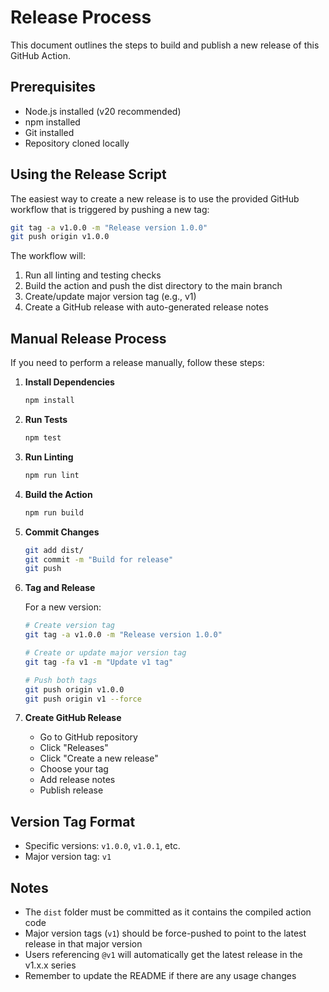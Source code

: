 # Release Process

This document outlines the steps to build and publish a new release of this GitHub Action.

## Prerequisites

- Node.js installed (v20 recommended)
- npm installed
- Git installed
- Repository cloned locally

## Using the Release Script

The easiest way to create a new release is to use the provided GitHub workflow that is triggered by pushing a new tag:

```bash
git tag -a v1.0.0 -m "Release version 1.0.0"
git push origin v1.0.0
```

The workflow will:

1. Run all linting and testing checks
2. Build the action and push the dist directory to the main branch
3. Create/update major version tag (e.g., v1)
4. Create a GitHub release with auto-generated release notes

## Manual Release Process

If you need to perform a release manually, follow these steps:

1. **Install Dependencies**

   ```bash
   npm install
   ```

2. **Run Tests**

   ```bash
   npm test
   ```

3. **Run Linting**

   ```bash
   npm run lint
   ```

4. **Build the Action**

   ```bash
   npm run build
   ```

5. **Commit Changes**

   ```bash
   git add dist/
   git commit -m "Build for release"
   git push
   ```

6. **Tag and Release**

   For a new version:

   ```bash
   # Create version tag
   git tag -a v1.0.0 -m "Release version 1.0.0"

   # Create or update major version tag
   git tag -fa v1 -m "Update v1 tag"

   # Push both tags
   git push origin v1.0.0
   git push origin v1 --force
   ```

7. **Create GitHub Release**
   - Go to GitHub repository
   - Click "Releases"
   - Click "Create a new release"
   - Choose your tag
   - Add release notes
   - Publish release

## Version Tag Format

- Specific versions: `v1.0.0`, `v1.0.1`, etc.
- Major version tag: `v1`

## Notes

- The `dist` folder must be committed as it contains the compiled action code
- Major version tags (`v1`) should be force-pushed to point to the latest release in that major version
- Users referencing `@v1` will automatically get the latest release in the v1.x.x series
- Remember to update the README if there are any usage changes
